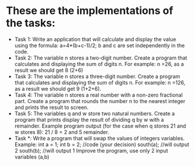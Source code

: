# These are the implementations of the tasks:
* Task 1:
Write an application that will calculate and display the value using the formula:
a=4*(b+c-1)/2; b and c are set independently in the code.
* Task 2:
The variable n stores a two-digit number. Create a program that calculates and
displaying the sum of digits n. For example: n =26, as a result we should get 8
(2+6)
* Task 3:
The variable n stores a three-digit number. Create a program that calculates and
displaying the sum of digits n. For example: n =126, as a result we should get
9 (1+2+6).
* Task 4:
The variable n stores a real number with a non-zero fractional part. Create
a program that rounds the number n to the nearest integer and prints the result to
screen.
* Task 5:
The variables q and w store two natural numbers. Create a program that prints
display the result of dividing q by w with a remainder. Example program output (for the case
when q stores 21 and w stores 8): 21 / 8 = 2 and 5 remainder.
* Task *:
Write a program that will swap the values ​​of integers
variables. Example:
int a = 1; int b = 2;
//code (your decision)
south(a); //will output 2
south(b); //will output 1
Improve the program, use only 2 input variables (a,b)

